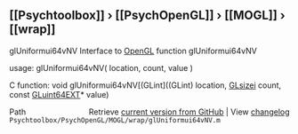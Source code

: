## [[Psychtoolbox]] &#8250; [[PsychOpenGL]] &#8250; [[MOGL]] &#8250; [[wrap]]

glUniformui64vNV  Interface to [OpenGL](OpenGL) function glUniformui64vNV  
  
usage:  glUniformui64vNV( location, count, value )  
  
C function:  void glUniformui64vNV[(GLint]((GLint) location, [GLsizei](GLsizei) count, const [GLuint64EXT](GLuint64EXT)\* value)  




<div class="code_header" style="text-align:right;">
  <span style="float:left;">Path&nbsp;&nbsp;</span> <span class="counter">Retrieve <a href=
  "https://raw.github.com/Psychtoolbox-3/Psychtoolbox-3/beta/Psychtoolbox/PsychOpenGL/MOGL/wrap/glUniformui64vNV.m">current version from GitHub</a> | View <a href=
  "https://github.com/Psychtoolbox-3/Psychtoolbox-3/commits/beta/Psychtoolbox/PsychOpenGL/MOGL/wrap/glUniformui64vNV.m">changelog</a></span>
</div>
<div class="code">
  <code>Psychtoolbox/PsychOpenGL/MOGL/wrap/glUniformui64vNV.m</code>
</div>

